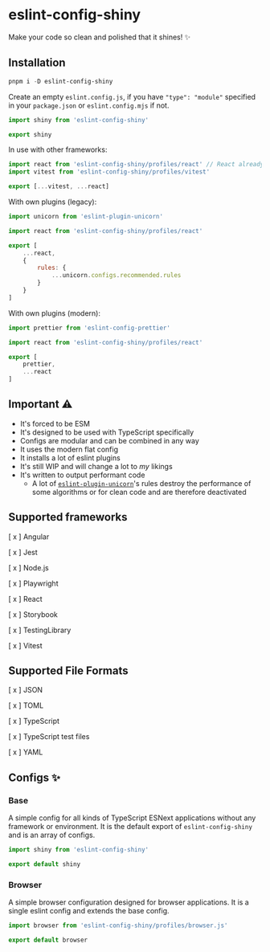 # eslint-config-shiny

Make your code so clean and polished that it shines! :sparkles:

## Installation

```powershell
pnpm i -D eslint-config-shiny
```

Create an empty `eslint.config.js`, if you have `"type": "module"` specified in your `package.json` or `eslint.config.mjs` if not.

```js
import shiny from 'eslint-config-shiny'

export shiny
```

In use with other frameworks:

```js
import react from 'eslint-config-shiny/profiles/react' // React already extends the base config
import vitest from 'eslint-config-shiny/profiles/vitest'

export [...vitest, ...react]
```

With own plugins (legacy):

```js
import unicorn from 'eslint-plugin-unicorn'

import react from 'eslint-config-shiny/profiles/react'

export [
    ...react,
    {
        rules: {
            ...unicorn.configs.recommended.rules
        }
    }
]
```

With own plugins (modern):

```js
import prettier from 'eslint-config-prettier'

import react from 'eslint-config-shiny/profiles/react'

export [
    prettier,
    ...react
]
```

## Important :warning:

-   It's forced to be ESM
-   It's designed to be used with TypeScript specifically
-   Configs are modular and can be combined in any way
-   It uses the modern flat config
-   It installs a lot of eslint plugins
-   It's still WIP and will change a lot to _my_ likings
-   It's written to output performant code
    -   A lot of [`eslint-plugin-unicorn`](https://www.npmjs.com/package/eslint-plugin-unicorn)'s rules destroy the performance of some algorithms or for clean code and are therefore deactivated

## Supported frameworks

[ x ] Angular

[ x ] Jest

[ x ] Node.js

[ x ] Playwright

[ x ] React

[ x ] Storybook

[ x ] TestingLibrary

[ x ] Vitest

## Supported File Formats

[ x ] JSON

[ x ] TOML

[ x ] TypeScript

[ x ] TypeScript test files

[ x ] YAML

## Configs :sparkles:

### Base

A simple config for all kinds of TypeScript ESNext applications without any framework or environment. It is the default export of `eslint-config-shiny` and is an array of configs.

```js
import shiny from 'eslint-config-shiny'

export default shiny
```

### Browser

A simple browser configuration designed for browser applications. It is a single eslint config and extends the base config.

```js
import browser from 'eslint-config-shiny/profiles/browser.js'

export default browser
```
